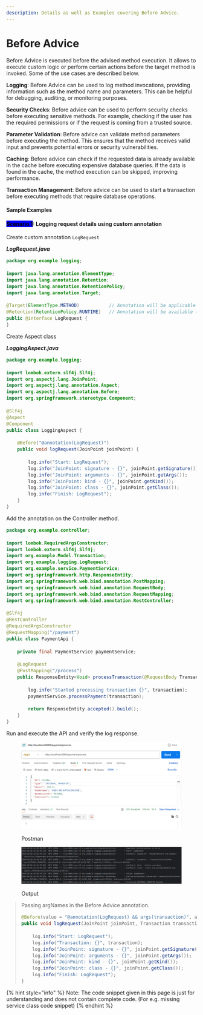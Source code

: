 ```yaml
---
description: Details as well as Examples covering Before Advice.
---
```


# Before Advice

Before Advice is executed before the advised method execution. It allows to execute custom logic or perform certain actions before the target method is invoked. Some of the use cases are described below.

**Logging**: Before Advice can be used to log method invocations, providing information such as the method name and parameters. This can be helpful for debugging, auditing, or monitoring purposes.

**Security Checks**: Before advice can be used to perform security checks before executing sensitive methods. For example, checking if the user has the required permissions or if the request is coming from a trusted source.

**Parameter Validation**: Before advice can validate method parameters before executing the method. This ensures that the method receives valid input and prevents potential errors or security vulnerabilities.

**Caching**: Before advice can check if the requested data is already available in the cache before executing expensive database queries. If the data is found in the cache, the method execution can be skipped, improving performance.

**Transaction Management**: Before advice can be used to start a transaction before executing methods that require database operations.



#### Sample Examples

#### <mark style="background-color:blue;">Scenario 1</mark>: Logging request details using custom annotation&#x20;

Create custom annotation `LogRequest`

_**LogRequest.java**_

```java
package org.example.logging;

import java.lang.annotation.ElementType;
import java.lang.annotation.Retention;
import java.lang.annotation.RetentionPolicy;
import java.lang.annotation.Target;

@Target(ElementType.METHOD)           // Annotation will be applicable on methods only
@Retention(RetentionPolicy.RUNTIME)   // Annotation will be available to the JVM at runtime
public @interface LogRequest {
}
```

Create Aspect class

_**LoggingAspect.java**_

```java
package org.example.logging;

import lombok.extern.slf4j.Slf4j;
import org.aspectj.lang.JoinPoint;
import org.aspectj.lang.annotation.Aspect;
import org.aspectj.lang.annotation.Before;
import org.springframework.stereotype.Component;

@Slf4j
@Aspect
@Component
public class LoggingAspect {

    @Before("@annotation(LogRequest)")
    public void logRequest(JoinPoint joinPoint) {

        log.info("Start: LogRequest");
        log.info("JoinPoint: signature - {}", joinPoint.getSignature());
        log.info("JoinPoint: arguments - {}", joinPoint.getArgs());
        log.info("JoinPoint: kind - {}", joinPoint.getKind());
        log.info("JoinPoint: class - {}", joinPoint.getClass());
        log.info("Finish: LogRequest");
    }
}
```

Add the annotation on the Controller method.

```java
package org.example.controller;

import lombok.RequiredArgsConstructor;
import lombok.extern.slf4j.Slf4j;
import org.example.Model.Transaction;
import org.example.logging.LogRequest;
import org.example.service.PaymentService;
import org.springframework.http.ResponseEntity;
import org.springframework.web.bind.annotation.PostMapping;
import org.springframework.web.bind.annotation.RequestBody;
import org.springframework.web.bind.annotation.RequestMapping;
import org.springframework.web.bind.annotation.RestController;

@Slf4j
@RestController
@RequiredArgsConstructor
@RequestMapping("/payment")
public class PaymentApi {

    private final PaymentService paymentService;

    @LogRequest
    @PostMapping("/process")
    public ResponseEntity<Void> processTransaction(@RequestBody Transaction transaction) {

        log.info("Started processing transaction {}", transaction);
        paymentService.processPayment(transaction);

        return ResponseEntity.accepted().build();
    }
}
```

Run and execute the API and verify the log response.

<figure><img src="../../../.gitbook/assets/image (2) (1) (1) (1).png" alt="" width="563"><figcaption><p>Postman</p></figcaption></figure>

<figure><img src="../../../.gitbook/assets/image (1) (1) (1) (1) (1) (1) (1) (1) (1) (1).png" alt=""><figcaption><p>Output</p></figcaption></figure>

> Passing argNames in the Before Advice annotation.
>
> ```java
> @Before(value = "@annotation(LogRequest) && args(transaction)", argNames = "transaction")
> public void logRequest(JoinPoint joinPoint, Transaction transaction) {
>
>     log.info("Start: LogRequest");
>     log.info("Transaction: {}", transaction);
>     log.info("JoinPoint: signature - {}", joinPoint.getSignature());
>     log.info("JoinPoint: arguments - {}", joinPoint.getArgs());
>     log.info("JoinPoint: kind - {}", joinPoint.getKind());
>     log.info("JoinPoint: class - {}", joinPoint.getClass());
>     log.info("Finish: LogRequest");
> }
> ```







{% hint style="info" %}
Note: The code snippet given in this page is just for understanding and does not contain complete code. (For e.g. missing service class code snippet)
{% endhint %}

